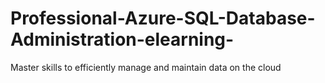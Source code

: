 # Professional-Azure-SQL-Database-Administration-elearning-
Master skills to efficiently manage and maintain data on the cloud
